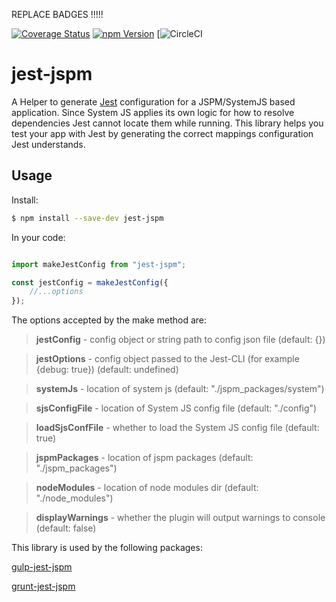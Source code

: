 REPLACE BADGES !!!!!

[![Coverage Status](https://coveralls.io/repos/github/yoavniran/jest-jspm/badge.svg?branch=master)](https://coveralls.io/github/yoavniran/jest-jspm?branch=master)
[![npm Version](https://img.shields.io/npm/v/jest-jspm.svg)](https://www.npmjs.com/package/jest-jspm) 
[![CircleCI]([![CircleCI](https://circleci.com/gh/yoavniran/jest-jspm.svg?style=svg)](https://circleci.com/gh/yoavniran/jest-jspm))

# jest-jspm

A Helper to generate [Jest](https://facebook.github.io/jest/) configuration for a JSPM/SystemJS based application.
 Since System JS applies its own logic for how to resolve dependencies Jest cannot locate them while running.
 This library helps you test your app with Jest by generating the correct mappings configuration Jest understands.
 
## Usage

Install: 

 ```bash
 $ npm install --save-dev jest-jspm
 ```


In your code:

```javascript

import makeJestConfig from "jest-jspm";

const jestConfig = makeJestConfig({
	//...options
});

```

The options accepted by the make method are:


 > **jestConfig** - config object or string path to config json file (default: {})
 
 > **jestOptions** - config object passed to the Jest-CLI (for example {debug: true}) (default: undefined)
 
 > **systemJs** - location of system js (default: "./jspm_packages/system")
 
 > **sjsConfigFile** - location of System JS config file (default: "./config")
 
 > **loadSjsConfFile** - whether to load the System JS config file (default: true)
 
 > **jspmPackages** - location of jspm packages (default: "./jspm_packages")
 
 > **nodeModules** - location of node modules dir (default: "./node_modules")
 
 > **displayWarnings** - whether the plugin will output warnings to console (default: false)

 
This library is used by the following packages:

[gulp-jest-jspm](https://www.npmjs.com/package/gulp-jest-jspm)

[grunt-jest-jspm](https://www.npmjs.com/package/grunt-jest-jspm)
